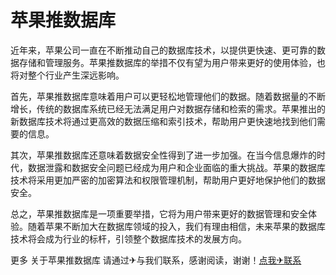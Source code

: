 # 苹果推数据库

近年来，苹果公司一直在不断推动自己的数据库技术，以提供更快速、更可靠的数据存储和管理服务。苹果推数据库的举措不仅有望为用户带来更好的使用体验，也将对整个行业产生深远影响。

首先，苹果推数据库意味着用户可以更轻松地管理他们的数据。随着数据量的不断增长，传统的数据库系统已经无法满足用户对数据存储和检索的需求。苹果推出的新数据库技术将通过更高效的数据压缩和索引技术，帮助用户更快速地找到他们需要的信息。

其次，苹果推数据库还意味着数据安全性得到了进一步加强。在当今信息爆炸的时代，数据泄露和数据安全问题已经成为用户和企业面临的重大挑战。苹果的数据库技术将采用更加严密的加密算法和权限管理机制，帮助用户更好地保护他们的数据安全。

总之，苹果推数据库是一项重要举措，它将为用户带来更好的数据管理和安全体验。随着苹果不断加大在数据库领域的投入，我们有理由相信，未来苹果的数据库技术将会成为行业的标杆，引领整个数据库技术的发展方向。

更多 关于苹果推数据库 请通过✈与我们联系，感谢阅读，谢谢！[点我✈联系](https://lm.k02.cc)